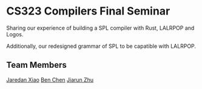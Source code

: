 # CS323 Compilers Final Seminar

Sharing our experience of building a SPL compiler with Rust, LALRPOP and Logos. 

Additionally, our redesigned grammar of SPL to be capatible with LALRPOP.

## Team Members

[Jaredan Xiao](https://github.com/Jaredanwolfgang)
[Ben Chen](https://github.com/chanbengz)
[Jiarun Zhu](https://github.com/Ray0v0)
